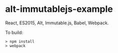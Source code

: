 # alt-immutablejs-example
React, ES2015, Alt, Immutable.js, Babel, Webpack.

To build:

```
> npm install
> webpack
```
